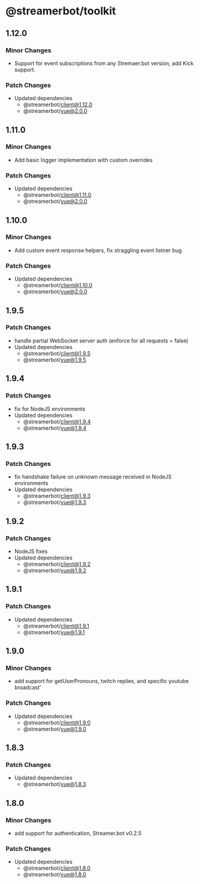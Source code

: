 # @streamerbot/toolkit

## 1.12.0

### Minor Changes

- Support for event subscriptions from any Stremaer.bot version, add Kick support.

### Patch Changes

- Updated dependencies
  - @streamerbot/client@1.12.0
  - @streamerbot/vue@2.0.0

## 1.11.0

### Minor Changes

- Add basic logger implementation with custom overrides

### Patch Changes

- Updated dependencies
  - @streamerbot/client@1.11.0
  - @streamerbot/vue@2.0.0

## 1.10.0

### Minor Changes

- Add custom event response helpers, fix straggling event listner bug

### Patch Changes

- Updated dependencies
  - @streamerbot/client@1.10.0
  - @streamerbot/vue@2.0.0

## 1.9.5

### Patch Changes

- handle partial WebSocket server auth (enforce for all requests = false)
- Updated dependencies
  - @streamerbot/client@1.9.5
  - @streamerbot/vue@1.9.5

## 1.9.4

### Patch Changes

- fix for NodeJS environments
- Updated dependencies
  - @streamerbot/client@1.9.4
  - @streamerbot/vue@1.9.4

## 1.9.3

### Patch Changes

- fix handshake failure on unknown message received in NodeJS environments
- Updated dependencies
  - @streamerbot/client@1.9.3
  - @streamerbot/vue@1.9.3

## 1.9.2

### Patch Changes

- NodeJS fixes
- Updated dependencies
  - @streamerbot/client@1.9.2
  - @streamerbot/vue@1.9.2

## 1.9.1

### Patch Changes

- Updated dependencies
  - @streamerbot/client@1.9.1
  - @streamerbot/vue@1.9.1

## 1.9.0

### Minor Changes

- add support for getUserPronouns, twitch replies, and specific youtube broadcast'

### Patch Changes

- Updated dependencies
  - @streamerbot/client@1.9.0
  - @streamerbot/vue@1.9.0

## 1.8.3

### Patch Changes

- Updated dependencies
  - @streamerbot/vue@1.8.3

## 1.8.0

### Minor Changes

- add support for authentication, Streamer.bot v0.2.5

### Patch Changes

- Updated dependencies
  - @streamerbot/client@1.8.0
  - @streamerbot/vue@1.8.0

